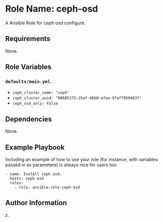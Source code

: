 # Role Name: ceph-osd

A Ansible Role for ceph osd configure.

## Requirements

None.

## Role Variables

### `defaults/main.yml`.

* `ceph_cluster_name: "ceph"`
* `ceph_cluster_uuid: "80605375-25ef-46b0-afee-97aff959463f"`
* `ceph_osd_only: False`

## Dependencies

None.

## Example Playbook

Including an example of how to use your role (for instance, with variables passed in as parameters) is always nice for users too:

    - name: Install ceph osd.
      hosts: ceph-osd
      roles:
        - role: ansible-role-ceph-osd

## Author Information

z.
